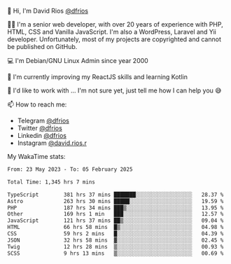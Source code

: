 👋 Hi, I'm David Rios [@dfrios](https://github.com/dfrios)

👨‍💻 I'm a senior web developer, with over 20 years of experience with PHP, HTML, CSS and Vanilla JavaScript. I'm also a WordPress, Laravel and Yii developer. Unfortunately, most of my projects are copyrighted and cannot be published on GitHub.

💻 I'm Debian/GNU Linux Admin since year 2000

🌱 I'm currently improving my ReactJS skills and learning Kotlin

💞️ I'd like to work with ... I'm not sure yet, just tell me how I can help you 😅


📫 How to reach me:
* Telegram [@dfrios](https://t.me/dfrios)
* Twitter [@dfrios](https://twitter.com/dfrios)
* Linkedin [@dfrios](https://linkedin.com/in/dfrios)
* Instagram [@david.rios.r](https://instagram.com/david.rios.r)



My WakaTime stats:
<!--START_SECTION:waka-->

```txt
From: 23 May 2023 - To: 05 February 2025

Total Time: 1,345 hrs 7 mins

TypeScript        381 hrs 37 mins ███████░░░░░░░░░░░░░░░░░░   28.37 %
Astro             263 hrs 30 mins █████░░░░░░░░░░░░░░░░░░░░   19.59 %
PHP               187 hrs 34 mins ███▒░░░░░░░░░░░░░░░░░░░░░   13.95 %
Other             169 hrs 1 min   ███░░░░░░░░░░░░░░░░░░░░░░   12.57 %
JavaScript        121 hrs 37 mins ██▒░░░░░░░░░░░░░░░░░░░░░░   09.04 %
HTML              66 hrs 58 mins  █▒░░░░░░░░░░░░░░░░░░░░░░░   04.98 %
CSS               59 hrs 2 mins   █░░░░░░░░░░░░░░░░░░░░░░░░   04.39 %
JSON              32 hrs 58 mins  ▓░░░░░░░░░░░░░░░░░░░░░░░░   02.45 %
Twig              12 hrs 28 mins  ▒░░░░░░░░░░░░░░░░░░░░░░░░   00.93 %
SCSS              9 hrs 13 mins   ▒░░░░░░░░░░░░░░░░░░░░░░░░   00.69 %
```

<!--END_SECTION:waka-->

